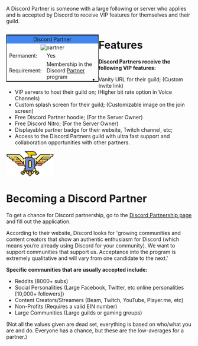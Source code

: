 <!-- TITLE: Partner -->

A Discord Partner is someone with a large following or server who applies and is accepted by Discord to receive VIP features for themselves and their guild.

<table style="width:250px; border:1px solid black; float:left">
<tr>
<td colspan="2" style="background-color:#4087ED; text-align:center">Discord Partner</td>
</tr>
<tr>
<td colspan="2" style="text-align:center"><img src="https://cdn.discordapp.com/emojis/340386793041952770.png?v=1" alt="partner"></td>
</tr>
<tr>
<td>Permanent:</td>
<td>Yes</td>
</tr>
<tr>
<td>Requirement:</td>
<td>Membership in the Discord  <a href="https://discordia.me/partner">Partner</a> program</td>
</tr>
</table> 

# Features
**Discord Partners receive the following VIP features:**
* Vanity URL for their guild; (Custom Invite link)
* VIP servers to host their guild on; (Higher bit rate option in Voice Channels)
* Custom splash screen for their guild; (Customizable image on the join screen)
* Free Discord Partner hoodie; (For the Server Owner)
* Free Discord Nitro; (For the Server Owner)
* Displayable partner badge for their website, Twitch channel, etc;
* Access to the Discord Partners guild with ultra fast support and collaboration opportunities with other partners.

![Njjbheg](/uploads/partner/njjbheg.png "Njjbheg")

# Becoming a Discord Partner
To get a chance for Discord partnership, go to the [Discord Partnership page](http://discordapp.com/partners) and fill out the application.

According to their website, Discord looks for 'growing communities and content creators that show an authentic enthusiasm for Discord (which means you’re already using Discord for your community). We want to support communities that support us. Acceptance into the program is extremely qualitative and will vary from one candidate to the next.'

**Specific communities that are usually accepted include:**
* Reddits (8000+ subs)
* Social Personalities (Large Facebook, Twitter, etc online personalities [10,000+ followers])
* Content Creators/Streamers (Beam, Twitch, YouTube, Player.me, etc)
* Non-Profits (Requires a valid EIN number)
* Large Communities (Large guilds or gaming groups)

(Not all the values given are dead set, everything is based on who/what you are and do. Everyone has a chance, but these are the low-averages for a partner.)